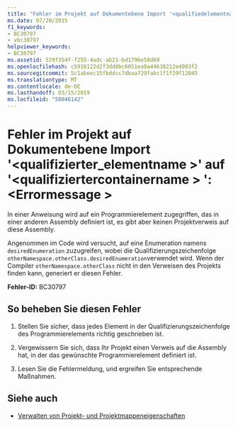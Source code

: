 ```yaml
---
title: "Fehler im Projekt auf Dokumentebene Import '<qualifiedelementname>'at'<qualifiedcontainername>': <errormessage>"
ms.date: 07/20/2015
f1_keywords:
- BC30797
- vbc30797
helpviewer_keywords:
- BC30797
ms.assetid: 529f354f-f255-4adc-ab21-bd1796e58d69
ms.openlocfilehash: c5918122d2f3dd8bc6051ea9a44638212e4003f2
ms.sourcegitcommit: 5c1abeec15fbddcc7dbaa729fabc1f1f29f12045
ms.translationtype: MT
ms.contentlocale: de-DE
ms.lasthandoff: 03/15/2019
ms.locfileid: "58046142"
---
```

# <a name="error-in-project-level-import-qualifiedelementname-at-qualifiedcontainername--errormessage"></a>Fehler im Projekt auf Dokumentebene Import '\<qualifizierter_elementname >' auf '\<qualifiziertercontainername > ': \<Errormessage >
In einer Anweisung wird auf ein Programmierelement zugegriffen, das in einer anderen Assembly definiert ist, es gibt aber keinen Projektverweis auf diese Assembly.  
  
 Angenommen im Code wird versucht, auf eine Enumeration namens `desiredEnumeration` zuzugreifen, wobei die Qualifizierungszeichenfolge `otherNamespace.otherClass.desiredEnumeration`verwendet wird. Wenn der Compiler `otherNamespace.otherClass` nicht in den Verweisen des Projekts finden kann, generiert er diesen Fehler.  
  
 **Fehler-ID:** BC30797  
  
## <a name="to-correct-this-error"></a>So beheben Sie diesen Fehler  
  
1.  Stellen Sie sicher, dass jedes Element in der Qualifizierungszeichenfolge des Programmierelements richtig geschrieben ist.  
  
2.  Vergewissern Sie sich, dass Ihr Projekt einen Verweis auf die Assembly hat, in der das gewünschte Programmierelement definiert ist.  
  
3.  Lesen Sie die Fehlermeldung, und ergreifen Sie entsprechende Maßnahmen.  
  
## <a name="see-also"></a>Siehe auch

- [Verwalten von Projekt- und Projektmappeneigenschaften](/visualstudio/ide/managing-project-and-solution-properties)
